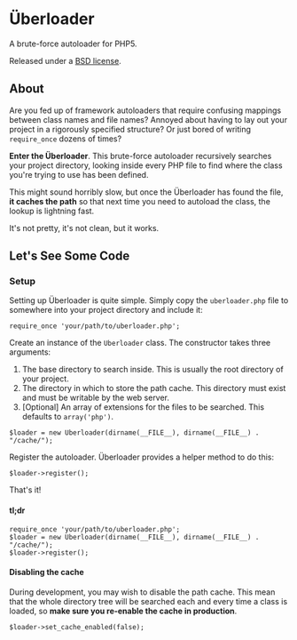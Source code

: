 Überloader
==========

A brute-force autoloader for PHP5.

Released under a [BSD license](http://en.wikipedia.org/wiki/BSD_licenses).

About
-----

Are you fed up of framework autoloaders that require confusing mappings between class names and file names? Annoyed about having to lay out your project in a rigorously specified structure? Or just bored of writing `require_once` dozens of times?

**Enter the Überloader**. This brute-force autoloader recursively searches your project directory, looking inside every PHP file to find where the class you're trying to use has been defined.

This might sound horribly slow, but once the Überloader has found the file, **it caches the path** so that next time you need to autoload the class, the lookup is lightning fast.

It's not pretty, it's not clean, but it works.

Let's See Some Code
-------------------

### Setup ###

Setting up Überloader is quite simple. Simply copy the `uberloader.php` file to somewhere into your project directory and include it:

`require_once 'your/path/to/uberloader.php';`

Create an instance of the `Uberloader` class. The constructor takes three arguments:

1. The base directory to search inside. This is usually the root directory of your project.
2. The directory in which to store the path cache. This directory must exist and must be writable by the web server.
3. [Optional] An array of extensions for the files to be searched. This defaults to `array('php')`.


`$loader = new Uberloader(dirname(__FILE__), dirname(__FILE__) . "/cache/");`

Register the autoloader. Überloader provides a helper method to do this:

`$loader->register();`

That's it!

#### tl;dr ####

    require_once 'your/path/to/uberloader.php';
    $loader = new Uberloader(dirname(__FILE__), dirname(__FILE__) . "/cache/");
    $loader->register();

#### Disabling the cache ####

During development, you may wish to disable the path cache. This mean that the whole directory tree will be searched each and every time a class is loaded, so **make sure you re-enable the cache in production**.

`$loader->set_cache_enabled(false);`
